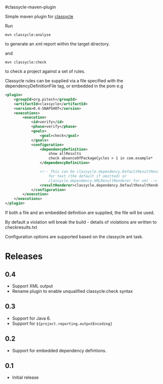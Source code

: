 #classycle-maven-plugin

Simple maven plugin for [classycle](http://classycle.sourceforge.net/)

Run

```
mvn classycle:analyse
```

to generate an xml report within the target directory.

and

```
mvn classycle:check
```

to check a project against a set of rules. 

Classycle rules can be supplied via a file specified with the dependencyDefinitionFile tag, or embedded in the pom e.g

```xml
<plugin>
	<groupId>org.pitest</groupId>
	<artifactId>classycle</artifactId>
	<version>0.4-SNAPSHOT</version>
	<executions>
		<execution>
			<id>verify</id>
			<phase>verify</phase>
			<goals>
				<goal>check</goal>
			</goals>
			<configuration>
				<dependencyDefinition>
					show allResults
					check absenceOfPackageCycles > 1 in com.example*
				</dependencyDefinition>

				<!-- This can be classycle.dependency.DefaultResultRenderer 
					for text (the default if omitted) or 
					classycle.dependency.XMLResultRenderer for xml -->
				<resultRenderer>classycle.dependency.DefaultResultRenderer</resultRenderer>
			</configuration>
		</execution>
	</executions>
</plugin>
```

If both a file and an embedded definition are supplied, the file will be used.

By default a violation will break the build - details of violations are written to checkresults.txt

Configuration options are supported based on the classycle ant task.

# Releases

## 0.4

* Support XML output
* Rename plugin to enable unqualified classycle:check syntax

## 0.3

* Support for Java 6.
* Support for `${project.reporting.outputEncoding}`

## 0.2

* Support for embedded dependency defintions.

## 0.1

* Initial release

		
